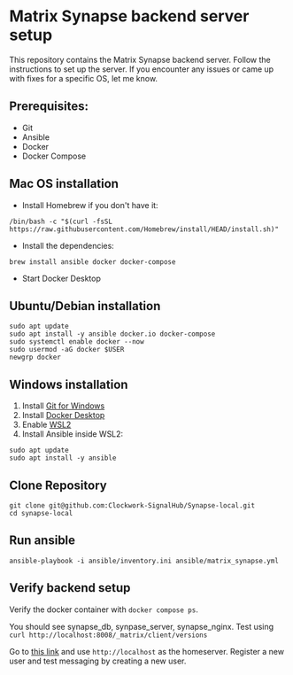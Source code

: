 # Matrix Synapse backend server setup
This repository contains the Matrix Synapse backend server. Follow the instructions to set up the server.
If you encounter any issues or came up with fixes for a specific OS, let me know.

## Prerequisites:
- Git
- Ansible
- Docker
- Docker Compose


## Mac OS installation

- Install Homebrew if you don't have it:
```
/bin/bash -c "$(curl -fsSL https://raw.githubusercontent.com/Homebrew/install/HEAD/install.sh)"
```

- Install the dependencies:
```
brew install ansible docker docker-compose
```

- Start Docker Desktop

## Ubuntu/Debian installation
```
sudo apt update
sudo apt install -y ansible docker.io docker-compose
sudo systemctl enable docker --now
sudo usermod -aG docker $USER
newgrp docker
```

## Windows installation
1. Install [Git for Windows](https://git-scm.com/download/win)
2. Install [Docker Desktop](https://www.docker.com/products/docker-desktop)
3. Enable [WSL2](https://learn.microsoft.com/en-us/windows/wsl/install)
4. Install Ansible inside WSL2:
```
sudo apt update
sudo apt install -y ansible
```

## Clone Repository
```
git clone git@github.com:Clockwork-SignalHub/Synapse-local.git
cd synapse-local
```

## Run ansible
```
ansible-playbook -i ansible/inventory.ini ansible/matrix_synapse.yml
```

## Verify backend setup
Verify the docker container with `docker compose ps`.

You should see synapse_db, synpase_server, synapse_nginx.
Test using `curl http://localhost:8008/_matrix/client/versions`

Go to [this link](https://app.element.io/) and use `http://localhost` as the homeserver.
Register a new user and test messaging by creating a new user.

